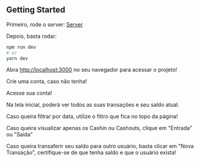 ## Getting Started

Primeiro, rode o server: [Server](https://github.com/joaopfsiqueira/account-bank-server-typescript)


Depois, basta rodar:
```bash
npm run dev
# or
yarn dev
```

Abra [http://localhost:3000](http://localhost:3000) no seu navegador para acessar o projeto!

Crie uma conta, caso não tenha!

Acesse sua conta!

Na tela inicial, poderá ver todos as suas transações e seu saldo atual.

Caso queira filtrar por data, utilize o filtro que fica no topo da página!

Caso queira visualizar apenas os Cashin ou Cashouts, clique em "Entrada" ou "Saída"

Caso queira transaferir seu saldo para outro usuário, basta clicar em "Nova Transação", certifique-se de que tenha saldo e que o usuário exista!
